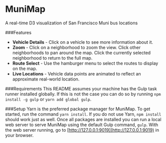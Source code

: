 # MuniMap
A real-time D3 visualization of San Francisco Muni bus locations

###Features
* **Vehicle Details** - Click on a vehicle to see more information about it.
* **Zoom** - Click on a neighborhood to zoom the view. 
Click other neighborhoods to pan around the map. 
Click the currently selected neighborhood to return to the full map.
* **Route Select** - Use the hamburger menu to select the routes to display on the map.
* **Live Locations** - Vehicle data points are animated to reflect an approximate real-world location.

###Requirements
This README assumes your machine has the Gulp task runner installed globally. 
If this is not the case you can do so by running `npm install -g gulp` or `yarn add global gulp`.

###Setup
Yarn is the preferred package manager for MuniMap. 
To get started, run the command `yarn install`. 
If you do not use Yarn, `npm install` should work just as well. 
Once all packages are installed you can run a local web server to serve MuniMap using the default Gulp command, `gulp`.
With the web server running, go to [http://127.0.0.1:9019](http://127.0.0.1:9019) in your browser.
